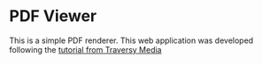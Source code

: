 # PDF Viewer 

This is a simple PDF renderer.
This web application was developed following the [tutorial from Traversy Media](https://www.youtube.com/watch?v=ydCSSgwZjzs)